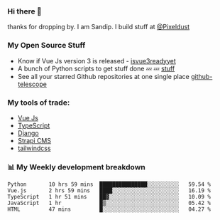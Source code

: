 ### Hi there 👋

thanks for dropping by.
I am Sandip. I build stuff at [@Pixeldust](github.com/pixeldust-in/)

###  **My Open Source Stuff**

 - Know if Vue Js version 3 is released -  [isvue3readyyet](https://github.com/sandiprb/isvue3readyyet)
 - A bunch of Python scripts to get stuff done 💤 💤 [stuff](https://github.com/sandiprb/stuff)
 - See all your starred Github repositories at one single place [github-telescope](https://github.com/sandiprb/github-telescope)



###  **My tools of trade:**
 - [Vue Js](https://github.com/vuejs/vue/)
 - [TypeScript](https://github.com/microsoft/TypeScript)
 - [Django](github.com/django/django)
 - [Strapi CMS](github.com/strapi/strapi)
 - [tailwindcss](https://github.com/tailwindlabs/tailwindcss)


###  📊 **My Weekly development breakdown**
<!--START_SECTION:waka-->
```text
Python       10 hrs 59 mins  ███████████████░░░░░░░░░░   59.54 % 
Vue.js       2 hrs 59 mins   ████░░░░░░░░░░░░░░░░░░░░░   16.19 % 
TypeScript   1 hr 51 mins    ██▓░░░░░░░░░░░░░░░░░░░░░░   10.09 % 
JavaScript   1 hr            █▒░░░░░░░░░░░░░░░░░░░░░░░   05.42 % 
HTML         47 mins         █░░░░░░░░░░░░░░░░░░░░░░░░   04.27 % 
```
<!--END_SECTION:waka-->
